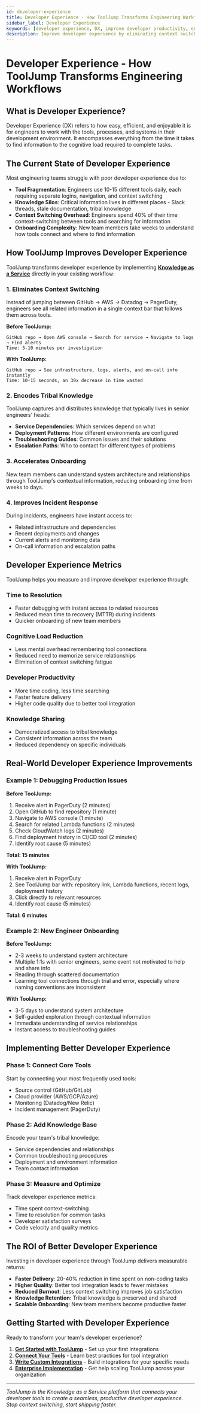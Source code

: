 ```yaml
---
id: developer-experience
title: Developer Experience - How ToolJump Transforms Engineering Workflows
sidebar_label: Developer Experience
keywords: [developer experience, DX, improve developer productivity, engineering workflow, developer tools]
description: Improve developer experience by eliminating context switching and connecting engineering tools. Learn how ToolJump transforms DX with Knowledge as a Service.
---
```


# Developer Experience - How ToolJump Transforms Engineering Workflows

## What is Developer Experience?

Developer Experience (DX) refers to how easy, efficient, and enjoyable it is for engineers to work with the tools, processes, and systems in their development environment. It encompasses everything from the time it takes to find information to the cognitive load required to complete tasks.

## The Current State of Developer Experience

Most engineering teams struggle with poor developer experience due to:

- **Tool Fragmentation**: Engineers use 10-15 different tools daily, each requiring separate logins, navigation, and context switching
- **Knowledge Silos**: Critical information lives in different places - Slack threads, stale documentation, tribal knowledge
- **Context Switching Overhead**: Engineers spend 40% of their time context-switching between tools and searching for information
- **Onboarding Complexity**: New team members take weeks to understand how tools connect and where to find information

## How ToolJump Improves Developer Experience

ToolJump transforms developer experience by implementing [**Knowledge as a Service**](./knowledge-as-a-service) directly in your existing workflow:

### 1. **Eliminates Context Switching**

Instead of jumping between GitHub → AWS → Datadog → PagerDuty, engineers see all related information in a single context bar that follows them across tools.

**Before ToolJump:**
```
GitHub repo → Open AWS console → Search for service → Navigate to logs → Find alerts
Time: 5-10 minutes per investigation
```

**With ToolJump:**
```
GitHub repo → See infrastructure, logs, alerts, and on-call info instantly
Time: 10-15 seconds, an 30x decrease in time wasted
```

### 2. **Encodes Tribal Knowledge**

ToolJump captures and distributes knowledge that typically lives in senior engineers' heads:

- **Service Dependencies**: Which services depend on what
- **Deployment Patterns**: How different environments are configured  
- **Troubleshooting Guides**: Common issues and their solutions
- **Escalation Paths**: Who to contact for different types of problems

### 3. **Accelerates Onboarding**

New team members can understand system architecture and relationships through ToolJump's contextual information, reducing onboarding time from weeks to days.

### 4. **Improves Incident Response**

During incidents, engineers have instant access to:
- Related infrastructure and dependencies
- Recent deployments and changes
- Current alerts and monitoring data
- On-call information and escalation paths

## Developer Experience Metrics

ToolJump helps you measure and improve developer experience through:

### **Time to Resolution**
- Faster debugging with instant access to related resources
- Reduced mean time to recovery (MTTR) during incidents
- Quicker onboarding of new team members

### **Cognitive Load Reduction**
- Less mental overhead remembering tool connections
- Reduced need to memorize service relationships
- Elimination of context switching fatigue

### **Developer Productivity**
- More time coding, less time searching
- Faster feature delivery
- Higher code quality due to better tool integration

### **Knowledge Sharing**
- Democratized access to tribal knowledge
- Consistent information across the team
- Reduced dependency on specific individuals

## Real-World Developer Experience Improvements

### **Example 1: Debugging Production Issues**

**Before ToolJump:**
1. Receive alert in PagerDuty (2 minutes)
2. Open GitHub to find repository (1 minute)
3. Navigate to AWS console (1 minute)
4. Search for related Lambda functions (2 minutes)
5. Check CloudWatch logs (2 minutes)
6. Find deployment history in CI/CD tool (2 minutes)
7. Identify root cause (5 minutes)

**Total: 15 minutes**

**With ToolJump:**
1. Receive alert in PagerDuty
2. See ToolJump bar with: repository link, Lambda functions, recent logs, deployment history
3. Click directly to relevant resources
4. Identify root cause (5 minutes)

**Total: 6 minutes**

### **Example 2: New Engineer Onboarding**

**Before ToolJump:**
- 2-3 weeks to understand system architecture
- Multiple 1:1s with senior engineers, some event not motivated to help and share info
- Reading through scattered documentation
- Learning tool connections through trial and error, especially where naming conventions are inconsistent

**With ToolJump:**
- 3-5 days to understand system architecture
- Self-guided exploration through contextual information
- Immediate understanding of service relationships
- Instant access to troubleshooting guides

## Implementing Better Developer Experience

### **Phase 1: Connect Core Tools**
Start by connecting your most frequently used tools:
- Source control (GitHub/GitLab)
- Cloud provider (AWS/GCP/Azure)
- Monitoring (Datadog/New Relic)
- Incident management (PagerDuty)

### **Phase 2: Add Knowledge Base**
Encode your team's tribal knowledge:
- Service dependencies and relationships
- Common troubleshooting procedures
- Deployment and environment information
- Team contact information

### **Phase 3: Measure and Optimize**
Track developer experience metrics:
- Time spent context-switching
- Time to resolution for common tasks
- Developer satisfaction surveys
- Code velocity and quality metrics

## The ROI of Better Developer Experience

Investing in developer experience through ToolJump delivers measurable returns:

- **Faster Delivery**: 20-40% reduction in time spent on non-coding tasks
- **Higher Quality**: Better tool integration leads to fewer mistakes
- **Reduced Burnout**: Less context switching improves job satisfaction
- **Knowledge Retention**: Tribal knowledge is preserved and shared
- **Scalable Onboarding**: New team members become productive faster

## Getting Started with Developer Experience

Ready to transform your team's developer experience? 

1. **[Get Started with ToolJump](/docs/getting-started)** - Set up your first integrations
2. **[Connect Your Tools](/docs/connecting-your-tools-resources)** - Learn best practices for tool integration
3. **[Write Custom Integrations](/docs/writing-integrations)** - Build integrations for your specific needs
4. **[Enterprise Implementation](/docs/implement)** - Get help scaling ToolJump across your organization

---

*ToolJump is the Knowledge as a Service platform that connects your developer tools to create a seamless, productive developer experience. Stop context switching, start shipping faster.*

